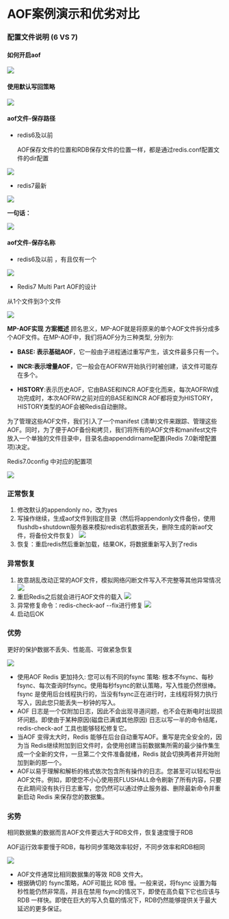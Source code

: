 # AOF案例演示和优劣对比

### 配置文件说明 (6 VS 7)

#### 如何开启aof

![](images/29.开启AOF.jpg)

#### 使用默认写回策略

![](images/30.AOF默认保存策略.jpg)

#### aof文件-保存路径

- redis6及以前

  AOF保存文件的位置和RDB保存文件的位置一样，都是通过redis.conf配置文件的dir配置

![](images/31.AOF配置文件路径(Redis6及以前).jpg)

- redis7最新

![](images/32.AOF配置文件路径(Redis7).jpg)

**一句话：**

![](images/33.Redis新老版本区别.jpg)

#### aof文件-保存名称

- redis6及以前 ，有且仅有一个


![](images/34.AOF文件名称(Redis6及以前).jpg)

- Redis7 Multi Part AOF的设计


从1个文件到3个文件

![](images/35.AOF文件名称(Redis7).jpg)

**MP-AOF实现**
**方案概述**
顾名思义，MP-AOF就是将原来的单个AOF文件拆分成多个AOF文件。在MP-AOF中，我们将AOF分为三种类型,
分别为:

- **BASE: 表示基础AOF**，它一般由子进程通过重写产生，该文件最多只有一个。


- **INCR:表示增量AOF**，它一般会在AOFRW开始执行时被创建，该文件可能存在多个。


- **HISTORY**:表示历史AOF，它由BASE和INCR AOF变化而来，每次AOFRW成功完成时，本次AOFRW之前对应的BASE和INCR AOF都将变为HISTORY，HISTORY类型的AOF会被Redis自动删除。

为了管理这些AOF文件，我们引入了一个manifest (清单)文件来跟踪、管理这些AOF。同时，为了便于AOF备份和拷贝，我们将所有的AOF文件和manifest文件放入一个单独的文件目录中，目录名由appenddirname配置(Redis 7.0新增配置项)决定。

Redis7.0config 中对应的配置项

![](images/36.redis7AOF配置项.jpg)

### 正常恢复

1. 修改默认的appendonly no，改为yes
2. 写操作继续，生成aof文件到指定目录（然后将appendonly文件备份，使用flushdb+shutdown服务器来模拟redis宕机数据丢失，删除生成的新aof文件，将备份文件恢复）
   ![](images/37.aof生成文件.jpg)
3. 恢复：重启redis然后重新加载，结果OK，将数据重新写入到了redis

### 异常恢复

1. 故意胡乱改动正常的AOF文件，模拟网络闪断文件写入不完整等其他异常情况
   ![](images/38.aof文件异常.jpg)
2. 重启Redis之后就会进行AOF文件的载入
   ![](images/39.aof异常服务启动失败.jpg)
3. 异常修复命令：redis-check-aof --fix进行修复
   ![](images/40.aof文件修复.jpg)
4. 启动后OK


### 优势

更好的保护数据不丢失、性能高、可做紧急恢复

![](images/41.AOF优势.png)

- 使用AOF Redis 更加持久: 您可以有不同的fsync 策略: 根本不fsync、每秒 fsync、每次查询时fsync。使用每秒fsync的默认策略，写入性能仍然很棒。fsync 是使用后台线程执行的，当没有fsync正在进行时，主线程将努力执行写入，因此您只能丢失一秒钟的写入。
- AOF 日志是一个仅附加日志，因此不会出现寻道问题，也不会在断电时出现损坏问题。即使由于某种原因(磁盘已满或其他原因) 日志以写一半的命令结尾，redis-check-aof 工具也能够轻松修复它。
- 当AOF 变得太大时，Redis 能够在后台自动重写AOF。重写是完全安全的，因为当 Redis继续附加到旧文件时，会使用创建当前数据集所需的最少操作集生成一个全新的文件，一旦第二个文件准备就绪，Redis 就会切换两者并开始附加到新的那一个。
- AOF以易于理解和解析的格式依次包含所有操作的日志。您甚至可以轻松导出AOF文件。例如，即使您不小心使用孩FLUSHALL命令刷新了所有内容，只要在此期间没有执行日志重写，您仍然可以通过停止服务器、删除最新命令并重新启动 Redis 来保存您的数据集。

### 劣势

相同数据集的数据而言AOF文件要远大于RDB文件，恢复速度慢于RDB

AOF运行效率要慢于RDB，每秒同步策略效率较好，不同步效率和RDB相同

![](images/42.AOF劣势.png)

- AOF文件通常比相同数据集的等效 RDB 文件大。
- 根据确切的 fsync策略，AOF可能比 RDB 慢。一般来说，将fsync 设置为每秒性能仍然非常高，并且在禁用 fsync的情况下，即使在高负载下它也应该与 RDB 一样快。即使在巨大的写入负载的情况下，RDB仍然能够提供关于最大延迟的更多保证。



